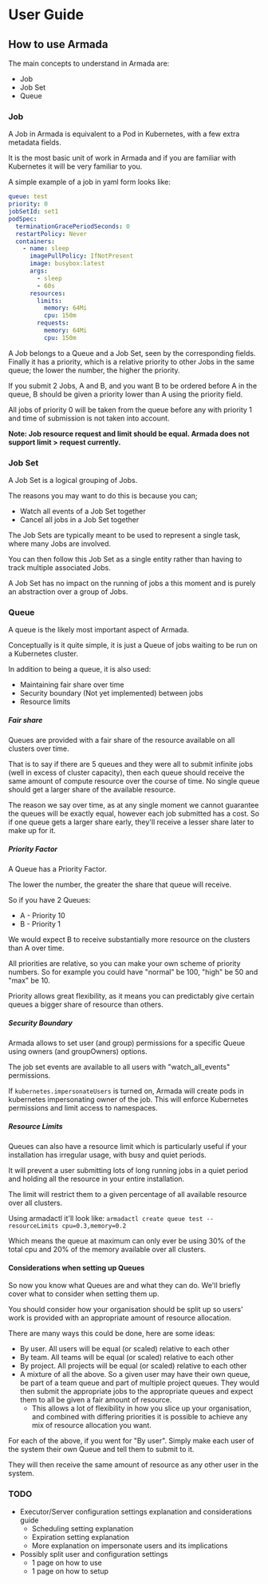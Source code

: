 # User Guide

## How to use Armada

The main concepts to understand in Armada are:
* Job
* Job Set
* Queue

### Job

A Job in Armada is equivalent to a Pod in Kubernetes, with a few extra metadata fields.
 
It is the most basic unit of work in Armada and if you are familiar with Kubernetes it will be very familiar to you.
  
A simple example of a job in yaml form looks like:

```yaml
queue: test
priority: 0
jobSetId: set1
podSpec:
  terminationGracePeriodSeconds: 0
  restartPolicy: Never
  containers:
    - name: sleep
      imagePullPolicy: IfNotPresent
      image: busybox:latest
      args:
        - sleep
        - 60s
      resources:
        limits:
          memory: 64Mi
          cpu: 150m
        requests:
          memory: 64Mi
          cpu: 150m
```
A Job belongs to a Queue and a Job Set, seen by the corresponding fields. Finally it has a priority, which is a relative priority to other Jobs in the same queue; the lower the number, the higher the priority.

If you submit 2 Jobs, A and B, and you want B to be ordered before A in the queue, B should be given a priority lower than A using the priority field.

All jobs of priority 0 will be taken from the queue before any with priority 1 and time of submission is not taken into account.

**Note: Job resource request and limit should be equal. Armada does not support limit > request currently.**

### Job Set

A Job Set is a logical grouping of Jobs.

The reasons you may want to do this is because you can;
* Watch all events of a Job Set together
* Cancel all jobs in a Job Set together

The Job Sets are typically meant to be used to represent a single task, where many Jobs are involved.

You can then follow this Job Set as a single entity rather than having to track multiple associated Jobs.

A Job Set has no impact on the running of jobs a this moment and is purely an abstraction over a group of Jobs.

### Queue

A queue is the likely most important aspect of Armada.

Conceptually is it quite simple, it is just a Queue of jobs waiting to be run on a Kubernetes cluster.

In addition to being a queue, it is also used:
* Maintaining fair share over time
* Security boundary (Not yet implemented) between jobs
* Resource limits

##### Fair share

Queues are provided with a fair share of the resource available on all clusters over time. 

That is to say if there are 5 queues and they were all to submit infinite jobs (well in excess of cluster capacity), then each queue should receive the  same amount of compute resource over the course of time. No single queue should get a larger share of the available resource.

The reason we say over time, as at any single moment we cannot guarantee the queues will be exactly equal, however each job submitted has a cost. So if one queue gets a larger share early, they'll receive a lesser share later to make up for it.

##### Priority Factor

A Queue has a Priority Factor.

The lower the number, the greater the share that queue will receive.

So if you have 2 Queues:
* A - Priority 10
* B - Priority 1

We would expect B to receive substantially more resource on the clusters than A over time. 

All priorities are relative, so you can make your own scheme of priority numbers. So for example you could have "normal" be 100, "high" be 50 and "max" be 10.

Priority allows great flexibility, as it means you can predictably give certain queues a bigger share of resource than others.

##### Security Boundary

Armada allows to set user (and group) permissions for a specific Queue using owners (and groupOwners) options. 

The job set events are available to all users with "watch_all_events" permissions.

If `kubernetes.impersonateUsers` is turned on, Armada will create pods in kubernetes impersonating owner of the job. This will enforce Kubernetes permissions and limit access to namespaces.

##### Resource Limits

Queues can also have a resource limit which is particularly useful if your installation has irregular usage, with busy and quiet periods.

It will prevent a user submitting lots of long running jobs in a quiet period and holding all the resource in your entire installation.

The limit will restrict them to a given percentage of all available resource over all clusters.

Using armadactl it'll look like:
`armadactl create queue test --resourceLimits cpu=0.3,memory=0.2`

Which means the queue at maximum can only ever be using 30% of the total cpu and 20% of the memory available over all clusters.

#### Considerations when setting up Queues

So now you know what Queues are and what they can do. We'll briefly cover what to consider when setting them up.

You should consider how your organisation should be split up so users' work is provided with an appropriate amount of resource allocation.

There are many ways this could be done, here are some ideas:

* By user. All users will be equal (or scaled) relative to each other
* By team. All teams will be equal (or scaled) relative to each other
* By project. All projects will be equal (or scaled) relative to each other
* A mixture of all the above. So a given user may have their own queue, be part of a team queue and part of multiple project queues. They would then submit the appropriate jobs to the appropriate queues and expect them to all be given a fair amount of resource.
    * This allows a lot of flexibility in how you slice up your organisation, and combined with differing priorities it is possible to achieve any mix of resource allocation you want.

For each of the above, if you went for "By user". Simply make each user of the system their own Queue and tell them to submit to it. 

They will then receive the same amount of resource as any other user in the system.

### TODO
 - Executor/Server configuration settings explanation and considerations guide
   - Scheduling setting explanation
   - Expiration setting explanation
   - More explanation on impersonate users and its implications 
 - Possibly split user and configuration settings
   - 1 page on how to use
   - 1 page on how to setup
